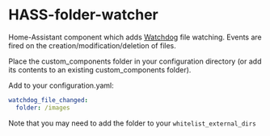 # HASS-folder-watcher
Home-Assistant component which adds [Watchdog](https://github.com/gorakhargosh/watchdog) file watching. Events are fired on the creation/modification/deletion of files.

Place the custom_components folder in your configuration directory (or add its contents to an existing custom_components folder).

Add to your configuration.yaml:
```yaml
watchdog_file_changed:
  folder: /images
```
Note that you may need to add the folder to your `whitelist_external_dirs`
